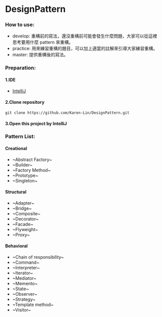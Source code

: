 # DesignPattern

### How to use:
* develop: 重構前的寫法，還沒重構前可能會發生什麼問題，大家可以從這裡思考要用什麼 pattern 來重構。
* practice: 用來練習重構的題目，可以加上適當的註解來引導大家練習重構。
* master: 提供重構後的寫法。


### Preparation:
#### 1.IDE 
* [IntelliJ](https://www.jetbrains.com/idea/)

#### 2.Clone repository
<pre><code>git clone https://github.com/Karen-Lin/DesignPattern.git</pre></code>

#### 3.Open this project by IntelliJ

### Pattern List:

#### Creational
*  ~Abstract Factory~
*  ~Builder~
*  ~Factory Method~
*  ~Prototype~
*  ~Singleton~

#### Structural
*  ~Adapter~
*  ~Bridge~
*  ~Composite~
*  ~Decorator~
*  ~Facade~
*  ~Flyweight~
*  ~Proxy~

#### Behavioral
*  ~Chain of responsibility~
*  ~Command~
*  ~Interpreter~
*  ~Iterator~
*  ~Mediator~
*  ~Memento~
*  ~State~
*  ~Observer~
*  ~Strategy~
*  ~Template method~
*  ~Visitor~
